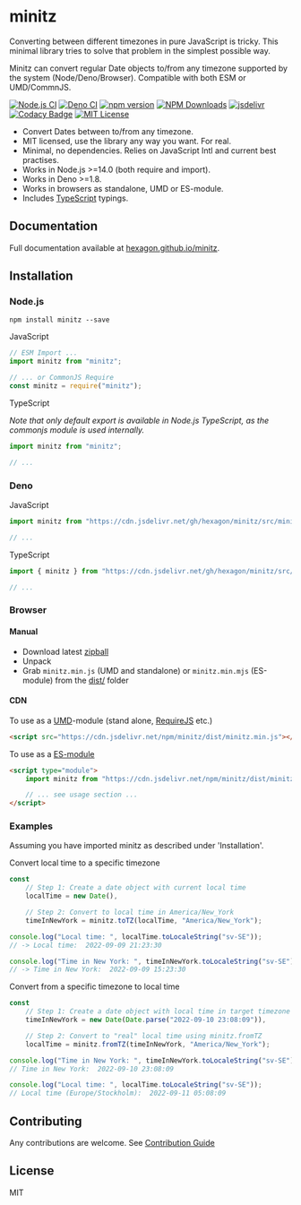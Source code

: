 # minitz

Converting between different timezones in pure JavaScript is tricky. This minimal library tries to solve that problem in the simplest possible way. 

Minitz can convert regular Date objects to/from any timezone supported by the system (Node/Deno/Browser). Compatible with both ESM or UMD/CommnJS.

[![Node.js CI](https://github.com/Hexagon/minitz/actions/workflows/node.js.yml/badge.svg)](https://github.com/Hexagon/minitz/actions/workflows/node.js.yml) [![Deno CI](https://github.com/Hexagon/minitz/actions/workflows/deno.yml/badge.svg)](https://github.com/Hexagon/minitz/actions/workflows/deno.yml) 
[![npm version](https://badge.fury.io/js/@hexagon%2Fminitz.svg)](https://badge.fury.io/js/@hexagon%2Fminitz) [![NPM Downloads](https://img.shields.io/npm/dm/minitz.svg)](https://www.npmjs.org/package/minitz) [![jsdelivr](https://data.jsdelivr.com/v1/package/npm/minitz/badge?style=rounded)](https://www.jsdelivr.com/package/npm/minitz) [![Codacy Badge](https://app.codacy.com/project/badge/Grade/4978bdbf495941c087ecb32b120f28ff)](https://www.codacy.com/gh/Hexagon/minitz/dashboard?utm_source=github.com&amp;utm_medium=referral&amp;utm_content=Hexagon/minitz&amp;utm_campaign=Badge_Grade)
[![MIT License](https://img.shields.io/badge/license-MIT-blue.svg)](https://github.com/Hexagon/minitz/blob/main/LICENSE) 

*   Convert Dates between to/from any timezone.
*   MIT licensed, use the library any way you want. For real.
*   Minimal, no dependencies. Relies on JavaScript Intl and current best practises.
*   Works in Node.js >=14.0 (both require and import).
*   Works in Deno >=1.8.
*   Works in browsers as standalone, UMD or ES-module.
*   Includes [TypeScript](https://www.typescriptlang.org/) typings.

## Documentation

Full documentation available at [hexagon.github.io/minitz](https://hexagon.github.io/minitz/).

## Installation

### Node.js

```npm install minitz --save```

JavaScript

```javascript
// ESM Import ...
import minitz from "minitz";

// ... or CommonJS Require
const minitz = require("minitz");
```

TypeScript

*Note that only default export is available in Node.js TypeScript, as the commonjs module is used internally.*

```typescript
import minitz from "minitz";

// ...
```

### Deno

JavaScript

```javascript
import minitz from "https://cdn.jsdelivr.net/gh/hexagon/minitz/src/minitz.js";

// ...
```

TypeScript

```typescript
import { minitz } from "https://cdn.jsdelivr.net/gh/hexagon/minitz/src/minitz.js";

// ...
```

### Browser 

#### Manual

*   Download latest [zipball](https://github.com/Hexagon/minitz/archive/refs/heads/main.zip)
*   Unpack
*   Grab ```minitz.min.js``` (UMD and standalone) or ```minitz.min.mjs``` (ES-module) from the [dist/](/dist) folder

#### CDN

To use as a [UMD](https://github.com/umdjs/umd)-module (stand alone, [RequireJS](https://requirejs.org/) etc.)

```html
<script src="https://cdn.jsdelivr.net/npm/minitz/dist/minitz.min.js"></script>
```

To use as a [ES-module](https://developer.mozilla.org/en-US/docs/Web/JavaScript/Guide/Modules)

```html
<script type="module">
	import minitz from "https://cdn.jsdelivr.net/npm/minitz/dist/minitz.min.mjs";

	// ... see usage section ...
</script>
```

### Examples

Assuming you have imported minitz as described under 'Installation'.

Convert local time to a specific timezone

```javascript
const 
	// Step 1: Create a date object with current local time
	localTime = new Date(),

	// Step 2: Convert to local time in America/New_York
	timeInNewYork = minitz.toTZ(localTime, "America/New_York");

console.log("Local time: ", localTime.toLocaleString("sv-SE"));
// -> Local time:  2022-09-09 21:23:30

console.log("Time in New York: ", timeInNewYork.toLocaleString("sv-SE"));
// -> Time in New York:  2022-09-09 15:23:30
```

Convert from a specific timezone to local time

```javascript
const 
	// Step 1: Create a date object with local time in target timezone
	timeInNewYork = new Date(Date.parse("2022-09-10 23:08:09")),

	// Step 2: Convert to "real" local time using minitz.fromTZ
	localTime = minitz.fromTZ(timeInNewYork, "America/New_York");

console.log("Time in New York: ", timeInNewYork.toLocaleString("sv-SE"));
// Time in New York:  2022-09-10 23:08:09

console.log("Local time: ", localTime.toLocaleString("sv-SE"));
// Local time (Europe/Stockholm):  2022-09-11 05:08:09
```

## Contributing

Any contributions are welcome. See [Contribution Guide](/CONTRIBUTING.md)

## License

MIT
